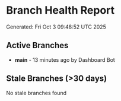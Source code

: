 # Branch Health Report
Generated: Fri Oct  3 09:48:52 UTC 2025

## Active Branches
- **main** - 13 minutes ago by Dashboard Bot

## Stale Branches (>30 days)
No stale branches found
